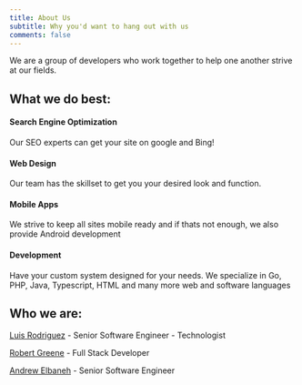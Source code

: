 ```yaml
---
title: About Us
subtitle: Why you'd want to hang out with us
comments: false
---
```


We are a group of developers who work together to help one another strive at our fields.

## What we do best:

#### Search Engine Optimization

Our SEO experts can get your site on google and Bing!

#### Web Design

Our team has the skillset to get you your desired look and function.

#### Mobile Apps

We strive to keep all sites mobile ready and if thats not enough, we also provide Android development

#### Development

Have your custom system designed for your needs. We specialize in Go, PHP, Java, Typescript, HTML and many more web and software languages

## Who we are:

[Luis Rodriguez](/author/luis-rodriguez) - Senior Software Engineer - Technologist

[Robert Greene](/author/maave) - Full Stack Developer

[Andrew Elbaneh](/author/andrew-elbaneh) - Senior Software Engineer
